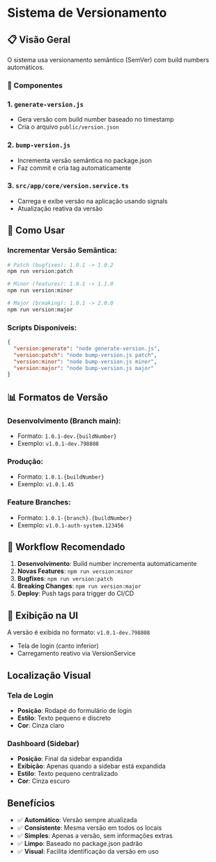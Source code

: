 # Sistema de Versionamento

## 📋 Visão Geral

O sistema usa versionamento semântico (SemVer) com build numbers automáticos.

### 🔧 Componentes

### 1. `generate-version.js`
- Gera versão com build number baseado no timestamp
- Cria o arquivo `public/version.json`

### 2. `bump-version.js` 
- Incrementa versão semântica no package.json
- Faz commit e cria tag automaticamente

### 3. `src/app/core/version.service.ts`
- Carrega e exibe versão na aplicação usando signals
- Atualização reativa da versão

## 🚀 Como Usar

### Incrementar Versão Semântica:

```bash
# Patch (bugfixes): 1.0.1 -> 1.0.2
npm run version:patch

# Minor (features): 1.0.1 -> 1.1.0  
npm run version:minor

# Major (breaking): 1.0.1 -> 2.0.0
npm run version:major
```

### Scripts Disponíveis:

```json
{
  "version:generate": "node generate-version.js",
  "version:patch": "node bump-version.js patch",
  "version:minor": "node bump-version.js minor", 
  "version:major": "node bump-version.js major"
}
```

## 📊 Formatos de Versão

### Desenvolvimento (Branch main):
- Formato: `1.0.1-dev.{buildNumber}`
- Exemplo: `v1.0.1-dev.798808`

### Produção:
- Formato: `1.0.1.{buildNumber}`
- Exemplo: `v1.0.1.45`

### Feature Branches:
- Formato: `1.0.1-{branch}.{buildNumber}`
- Exemplo: `v1.0.1-auth-system.123456`

## 🔄 Workflow Recomendado

1. **Desenvolvimento**: Build number incrementa automaticamente
2. **Novas Features**: `npm run version:minor` 
3. **Bugfixes**: `npm run version:patch`
4. **Breaking Changes**: `npm run version:major`
5. **Deploy**: Push tags para trigger do CI/CD

## 📱 Exibição na UI

A versão é exibida no formato: `v1.0.1-dev.798808`
- Tela de login (canto inferior)
- Carregamento reativo via VersionService

## Localização Visual

### Tela de Login
- **Posição**: Rodapé do formulário de login
- **Estilo**: Texto pequeno e discreto
- **Cor**: Cinza claro

### Dashboard (Sidebar)
- **Posição**: Final da sidebar expandida
- **Exibição**: Apenas quando a sidebar está expandida
- **Estilo**: Texto pequeno centralizado
- **Cor**: Cinza escuro

## Benefícios

- ✅ **Automático**: Versão sempre atualizada
- ✅ **Consistente**: Mesma versão em todos os locais
- ✅ **Simples**: Apenas a versão, sem informações extras
- ✅ **Limpo**: Baseado no package.json padrão
- ✅ **Visual**: Facilita identificação da versão em uso